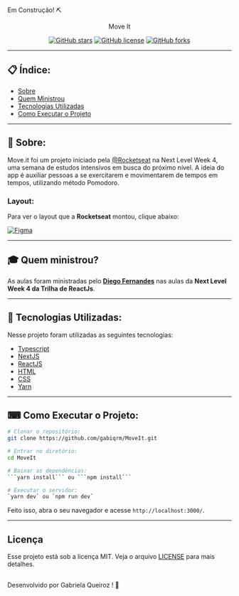 Em Construção! ⛏

<p align="center">  
   Move It   
</p>

<div align="center">

[![GitHub stars](https://img.shields.io/github/stars/gabiqrm/MoveIt)](https://github.com/gabiqrm/MoveIt)<space> <space>[![GitHub license](https://img.shields.io/github/license/gabiqrm/MoveIt)](https://github.com/gabiqrm/MoveIt/blob/master/LICENSE)<space> <space>[![GitHub forks](https://img.shields.io/github/forks/gabiqrm/MoveIt)](https://github.com/gabiqrm/MoveIt/)

</div>

---
## 📋 Índice:

- [Sobre](#-sobre)
- [Quem Ministrou](#-quem-ministrou)
- [Tecnologias Utilizadas](#-tecnologias-utilizadas)
- [Como Executar o Projeto](#-como-executar-o-projeto)

---
## 📖 Sobre:

Move.it foi um projeto iniciado pela [@Rocketseat](https://github.com/Rocketseat) na Next Level Week 4, uma semana de estudos intensivos em busca do próximo nível.
A ideia do app é auxiliar pessoas a se exercitarem e movimentarem de tempos em tempos, utilizando método Pomodoro.

### Layout:

Para ver o layout que a **Rocketseat** montou, clique abaixo:

<a href="https://www.figma.com/file/UnPgRXKJulEvLAq3qkfRQX/Move.it-1.0" target="_blank"><img alt="Figma" src="https://img.shields.io/badge/figma%20-%23F24E1E.svg?&style=for-the-badge&logo=figma&logoColor=white"/></a>

--- 
## 🎓 Quem ministrou?

As aulas foram ministradas pelo **[Diego Fernandes](https://github.com/diego3g)** nas aulas da **Next Level Week 4 da Trilha de ReactJs**.

---
## 🚀 Tecnologias Utilizadas:

Nesse projeto foram utilizadas as seguintes tecnologias:

* [Typescript](https://www.typescriptlang.org/)
* [NextJS](https://nextjs.org/)
* [ReactJS](https://reactjs.org/)
* [HTML](https://developer.mozilla.org/pt-BR/docs/Web/HTML)
* [CSS](https://developer.mozilla.org/pt-BR/docs/Web/CSS)
* [Yarn](https://yarnpkg.com/)

--- 
## ⌨ Como Executar o Projeto:

```bash
# Clonar o repositório:
git clone https://github.com/gabiqrm/MoveIt.git

# Entrar no diretório:
cd MoveIt

# Baixar as dependências:
```yarn install``` ou ```npm install```

# Executar o servidor:
`yarn dev` ou `npm run dev`

```

Feito isso, abra o seu navegador e acesse `http://localhost:3000/`.

---
## Licença
Esse projeto está sob a licença MIT. Veja o arquivo [LICENSE](LICENSE) para mais detalhes.

##
Desenvolvido por Gabriela Queiroz ! 💜

